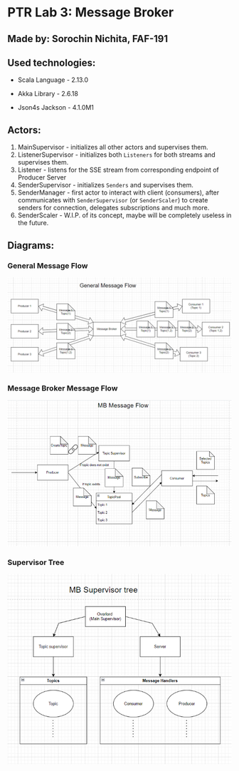# PTR Lab 3: Message Broker

## Made by: Sorochin Nichita, FAF-191

## Used technologies:

- Scala Language - 2.13.0

- Akka Library - 2.6.18

- Json4s Jackson - 4.1.0M1

## Actors:

1. MainSupervisor - initializes all other actors and supervises them.
2. ListenerSupervisor - initializes both `Listeners` for both streams and supervises them.
3. Listener - listens for the SSE stream from corresponding endpoint of Producer Server
4. SenderSupervisor - initializes `Senders` and supervises them.
5. SenderManager - first actor to interact with client (consumers), after communicates with `SenderSupervisor` (or `SenderScaler`) to create senders for connection, delegates subscriptions and much more.
6. SenderScaler - W.I.P. of its concept, maybe will be completely useless in the future.

## Diagrams:

### General Message Flow

![general-mf](docs/images/generalmf.png)

### Message Broker Message Flow

![mb-mf](docs/images/mbmf.png)

### Supervisor Tree

![suptree](docs/images/suptree.png)